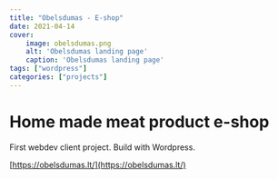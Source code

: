 ```yaml
---
title: "Obelsdumas - E-shop"
date: 2021-04-14
cover:
    image: obelsdumas.png
    alt: 'Obelsdumas landing page'
    caption: 'Obelsdumas landing page'
tags: ["wordpress"]
categories: ["projects"]
---
```


# Home made meat product e-shop

First webdev client project. Build with Wordpress.

[https://obelsdumas.lt/](https://obelsdumas.lt/)
